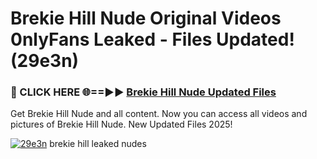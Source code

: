 # Brekie Hill Nude Original Videos 0nlyFans Leaked - Files Updated! (29e3n)

<h3>🔴 CLICK HERE 🌐==►► <a href="https://tinyurl.com/5h6xmrr3" rel="nofollow">Brekie Hill Nude Updated Files</a></h3>

Get Brekie Hill Nude and all content. Now you can access all videos and pictures of Brekie Hill Nude. New Updated Files 2025!

[![29e3n](https://i.imgur.com/KVD873Z.gif)](https://tinyurl.com/5h6xmrr3)
brekie hill leaked nudes